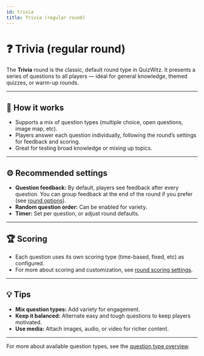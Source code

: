 ```yaml
---
id: trivia
title: Trivia (regular round)
---
```


# ❓ Trivia (regular round)

The **Trivia** round is the classic, default round type in QuizWitz. It presents a series of questions to all players — ideal for general knowledge, themed quizzes, or warm-up rounds.

---

## 📝 How it works

- Supports a mix of question types (multiple choice, open questions, image map, etc).
- Players answer each question individually, following the round’s settings for feedback and scoring.
- Great for testing broad knowledge or mixing up topics.

---

## ⚙️ Recommended settings

- **Question feedback:** By default, players see feedback after every question. You can group feedback at the end of the round if you prefer (see [round options](../editor/008-round-options.md)).
- **Random question order:** Can be enabled for variety.
- **Timer:** Set per question, or adjust round defaults.

---

## 🏆 Scoring

- Each question uses its own scoring type (time-based, fixed, etc) as configured.
- For more about scoring and customization, see [round scoring settings](../editor/008-round-options.md#scoring).

---

## 💡 Tips

- **Mix question types:** Add variety for engagement.
- **Keep it balanced:** Alternate easy and tough questions to keep players motivated.
- **Use media:** Attach images, audio, or video for richer content.

---

For more about available question types, see the [question type overview](../question-types/000-question-types.md).
